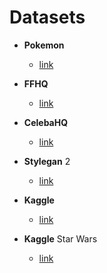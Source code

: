 # Datasets

- **Pokemon** 
    - [link](https://pokemondb.net/sprites)  

- **FFHQ** 
    - [link](https://github.com/NVlabs/ffhq-dataset)   

- **CelebaHQ** 
    - [link](https://www.cs.toronto.edu/~lindell/teaching/420/slides/celebahq.html)   

- **Stylegan** 2 
    - [link](https://nvlabs-fi-cdn.nvidia.com/stylegan2-ada-pytorch/pretrained/)   

- **Kaggle** 
    - [link](https://www.kaggle.com/)   

- **Kaggle** Star Wars 
    - [link](https://www.kaggle.com/datasets/jsphyg/star-wars) 






















